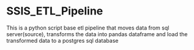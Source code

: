 # SSIS_ETL_Pipeline
This is a python script base etl pipeline that moves data from sql server(source), transforms the data into pandas dataframe and load the transformed data to a postgres sql database 
